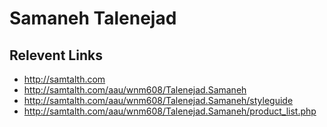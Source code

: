 # Samaneh Talenejad

## Relevent Links
- http://samtalth.com
- http://samtalth.com/aau/wnm608/Talenejad.Samaneh
- http://samtalth.com/aau/wnm608/Talenejad.Samaneh/styleguide
- http://samtalth.com/aau/wnm608/Talenejad.Samaneh/product_list.php


